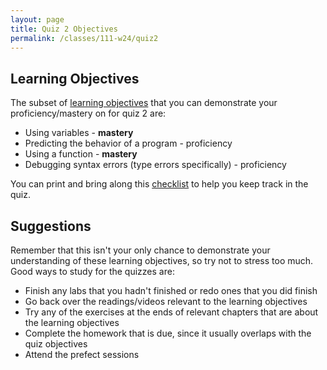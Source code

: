 ```yaml
---
layout: page
title: Quiz 2 Objectives
permalink: /classes/111-w24/quiz2
---
```


## Learning Objectives
The subset of [learning objectives](quizzes-overview) that you can demonstrate your proficiency/mastery on for quiz 2 are:

* Using variables - **mastery**
* Predicting the behavior of a program - proficiency
* Using a function - **mastery**
* Debugging syntax errors (type errors specifically) - proficiency

You can print and bring along this [checklist](https://docs.google.com/document/d/1R0J8U7j-QVGqD0y_3hgghUMEbyZqrXLL2ZWnv77ICJE/edit?usp=sharing) to help you keep track in the quiz.

## Suggestions
Remember that this isn't your only chance to demonstrate your understanding of these learning objectives, so try not to stress too much.
Good ways to study for the quizzes are:
* Finish any labs that you hadn't finished or redo ones that you did finish
* Go back over the readings/videos relevant to the learning objectives
* Try any of the exercises at the ends of relevant chapters that are about the learning objectives
* Complete the homework that is due, since it usually overlaps with the quiz objectives
* Attend the prefect sessions